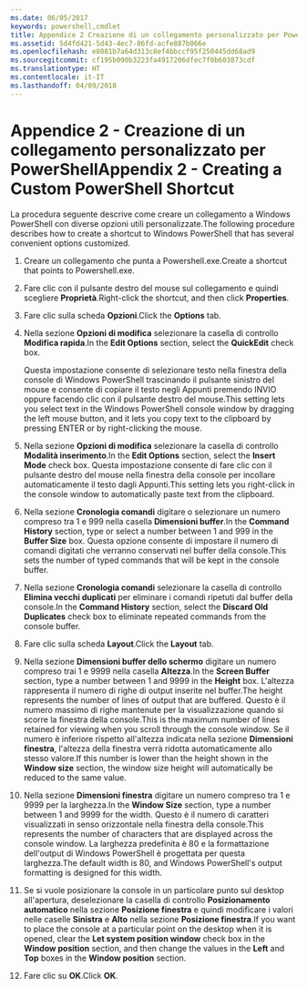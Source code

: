 ```yaml
---
ms.date: 06/05/2017
keywords: powershell,cmdlet
title: Appendice 2 Creazione di un collegamento personalizzato per PowerShell
ms.assetid: 5d4fd421-5d43-4ec7-86fd-acfe887b066e
ms.openlocfilehash: e8081b7a64d313c8ef4bbccf95f250445dd68ad9
ms.sourcegitcommit: cf195b090b3223fa4917206dfec7f0b603873cdf
ms.translationtype: HT
ms.contentlocale: it-IT
ms.lasthandoff: 04/09/2018
---
```

# <a name="appendix-2---creating-a-custom-powershell-shortcut"></a><span data-ttu-id="35de3-103">Appendice 2 - Creazione di un collegamento personalizzato per PowerShell</span><span class="sxs-lookup"><span data-stu-id="35de3-103">Appendix 2 - Creating a Custom PowerShell Shortcut</span></span>

<span data-ttu-id="35de3-104">La procedura seguente descrive come creare un collegamento a Windows PowerShell con diverse opzioni utili personalizzate.</span><span class="sxs-lookup"><span data-stu-id="35de3-104">The following procedure describes how to create a shortcut to Windows PowerShell that has several convenient options customized.</span></span>

1. <span data-ttu-id="35de3-105">Creare un collegamento che punta a Powershell.exe.</span><span class="sxs-lookup"><span data-stu-id="35de3-105">Create a shortcut that points to Powershell.exe.</span></span>

2. <span data-ttu-id="35de3-106">Fare clic con il pulsante destro del mouse sul collegamento e quindi scegliere **Proprietà**.</span><span class="sxs-lookup"><span data-stu-id="35de3-106">Right-click the shortcut, and then click **Properties**.</span></span>

3. <span data-ttu-id="35de3-107">Fare clic sulla scheda **Opzioni**.</span><span class="sxs-lookup"><span data-stu-id="35de3-107">Click the **Options** tab.</span></span>

4. <span data-ttu-id="35de3-108">Nella sezione **Opzioni di modifica** selezionare la casella di controllo **Modifica rapida**.</span><span class="sxs-lookup"><span data-stu-id="35de3-108">In the **Edit Options** section, select the **QuickEdit** check box.</span></span>

    <span data-ttu-id="35de3-109">Questa impostazione consente di selezionare testo nella finestra della console di Windows PowerShell trascinando il pulsante sinistro del mouse e consente di copiare il testo negli Appunti premendo INVIO oppure facendo clic con il pulsante destro del mouse.</span><span class="sxs-lookup"><span data-stu-id="35de3-109">This setting lets you select text in the Windows PowerShell console window by dragging the left mouse button, and it lets you copy text to the clipboard by pressing ENTER or by right-clicking the mouse.</span></span>

5. <span data-ttu-id="35de3-110">Nella sezione **Opzioni di modifica** selezionare la casella di controllo **Modalità inserimento**.</span><span class="sxs-lookup"><span data-stu-id="35de3-110">In the **Edit Options** section, select the **Insert Mode** check box.</span></span> <span data-ttu-id="35de3-111">Questa impostazione consente di fare clic con il pulsante destro del mouse nella finestra della console per incollare automaticamente il testo dagli Appunti.</span><span class="sxs-lookup"><span data-stu-id="35de3-111">This setting lets you right-click in the console window to automatically paste text from the clipboard.</span></span>

6. <span data-ttu-id="35de3-112">Nella sezione **Cronologia comandi** digitare o selezionare un numero compreso tra 1 e 999 nella casella **Dimensioni buffer**.</span><span class="sxs-lookup"><span data-stu-id="35de3-112">In the **Command History** section, type or select a number between 1 and 999 in the **Buffer Size** box.</span></span> <span data-ttu-id="35de3-113">Questa opzione consente di impostare il numero di comandi digitati che verranno conservati nel buffer della console.</span><span class="sxs-lookup"><span data-stu-id="35de3-113">This sets the number of typed commands that will be kept in the console buffer.</span></span>

7. <span data-ttu-id="35de3-114">Nella sezione **Cronologia comandi** selezionare la casella di controllo **Elimina vecchi duplicati** per eliminare i comandi ripetuti dal buffer della console.</span><span class="sxs-lookup"><span data-stu-id="35de3-114">In the **Command History** section, select the **Discard Old Duplicates** check box to eliminate repeated commands from the console buffer.</span></span>

8. <span data-ttu-id="35de3-115">Fare clic sulla scheda **Layout**.</span><span class="sxs-lookup"><span data-stu-id="35de3-115">Click the **Layout** tab.</span></span>

9. <span data-ttu-id="35de3-116">Nella sezione **Dimensioni buffer dello schermo** digitare un numero compreso trai 1 e 9999 nella casella **Altezza**.</span><span class="sxs-lookup"><span data-stu-id="35de3-116">In the **Screen Buffer** section, type a number between 1 and 9999 in the **Height** box.</span></span> <span data-ttu-id="35de3-117">L'altezza rappresenta il numero di righe di output inserite nel buffer.</span><span class="sxs-lookup"><span data-stu-id="35de3-117">The height represents the number of lines of output that are buffered.</span></span> <span data-ttu-id="35de3-118">Questo è il numero massimo di righe mantenute per la visualizzazione quando si scorre la finestra della console.</span><span class="sxs-lookup"><span data-stu-id="35de3-118">This is the maximum number of lines retained for viewing when you scroll through the console window.</span></span> <span data-ttu-id="35de3-119">Se il numero è inferiore rispetto all'altezza indicata nella sezione **Dimensioni finestra**, l'altezza della finestra verrà ridotta automaticamente allo stesso valore.</span><span class="sxs-lookup"><span data-stu-id="35de3-119">If this number is lower than the height shown in the **Window size** section, the window size height will automatically be reduced to the same value.</span></span>

10. <span data-ttu-id="35de3-120">Nella sezione **Dimensioni finestra** digitare un numero compreso tra 1 e 9999 per la larghezza.</span><span class="sxs-lookup"><span data-stu-id="35de3-120">In the **Window Size** section, type a number between 1 and 9999 for the width.</span></span> <span data-ttu-id="35de3-121">Questo è il numero di caratteri visualizzati in senso orizzontale nella finestra della console.</span><span class="sxs-lookup"><span data-stu-id="35de3-121">This represents the number of characters that are displayed across the console window.</span></span> <span data-ttu-id="35de3-122">La larghezza predefinita è 80 e la formattazione dell'output di Windows PowerShell è progettata per questa larghezza.</span><span class="sxs-lookup"><span data-stu-id="35de3-122">The default width is 80, and Windows PowerShell's output formatting is designed for this width.</span></span>

11. <span data-ttu-id="35de3-123">Se si vuole posizionare la console in un particolare punto sul desktop all'apertura, deselezionare la casella di controllo **Posizionamento automatico** nella sezione **Posizione finestra** e quindi modificare i valori nelle caselle **Sinistra** e **Alto** nella sezione **Posizione finestra**.</span><span class="sxs-lookup"><span data-stu-id="35de3-123">If you want to place the console at a particular point on the desktop when it is opened, clear the **Let system position window** check box in the **Window position** section, and then change the values in the **Left** and **Top** boxes in the **Window position** section.</span></span>

12. <span data-ttu-id="35de3-124">Fare clic su **OK**.</span><span class="sxs-lookup"><span data-stu-id="35de3-124">Click **OK**.</span></span>